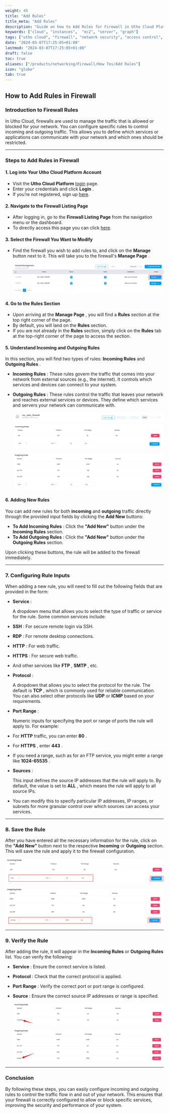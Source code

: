 ```yaml
---
weight: 40
title: "Add Rules"
title_meta: "Add Rules"
description: "Guide on how to Add Rules for Firewall in Utho Cloud Platform  "
keywords: ["cloud", "instances",  "ec2", "server", "graph"]
tags: ["utho cloud", "firewall", "network security", "access control", "cloud firewall"]
date: "2024-03-07T17:25:05+01:00"
lastmod: "2024-03-07T17:25:05+01:00"
draft: false
toc: true
aliases: ["/products/networking/Firewall/How Tos/Add Rules"]
icon: "globe"
tab: true
---
```



## **How to Add Rules in Firewall**

### **Introduction to Firewall Rules**

In Utho Cloud, firewalls are used to manage the traffic that is allowed or blocked for your network. You can configure specific rules to control incoming and outgoing traffic. This allows you to define which services or applications can communicate with your network and which ones should be restricted.

---

### **Steps to Add Rules in Firewall**

#### **1. Log into Your Utho Cloud Platform Account**

* Visit the **Utho Cloud Platform** [login](https://console.utho.com/login) page.
* Enter your credentials and click  **Login** .
* If you’re not registered, sign up [here](https://console.utho.com/signup).

#### **2. Navigate to the Firewall Listing Page**

* After logging in, go to the **Firewall Listing Page** from the navigation menu or the dashboard.
* To directly access this page you can click [here](https://console.utho.com/firewall "Firewall Listing Page").

#### **3. Select the Firewall You Want to Modify**

* Find the firewall you wish to add rules to, and click on the **Manage** button next to it. This will take you to the firewall's  **Manage Page** .

  ![1744020223875](image/index/1744020223875.png)

#### **4. Go to the Rules Section**

* Upon arriving at the  **Manage Page** , you will find a **Rules** section at the top right corner of the page.
* By default, you will land on the **Rules** section.
* If you are not already in the **Rules** section, simply click on the **Rules** tab at the top-right corner of the page to access the section.

#### **5. Understand Incoming and Outgoing Rules**

In this section, you will find two types of rules: **Incoming Rules** and  **Outgoing Rules** .

* **Incoming Rules** : These rules govern the traffic that comes into your network from external sources (e.g., the internet). It controls which services and devices can connect to your system.
* **Outgoing Rules** : These rules control the traffic that leaves your network and reaches external services or devices. They define which services and servers your network can communicate with.

  ![1744020267885](image/index/1744020267885.png)

  ![1744020282563](image/index/1744020282563.png)

#### **6. Adding New Rules**

You can add new rules for both **incoming** and **outgoing** traffic directly through the provided input fields by clicking the **Add New** buttons:

* **To Add Incoming Rules** : Click the **"Add New"** button under the **Incoming Rules** section.
* **To Add Outgoing Rules** : Click the **"Add New"** button under the **Outgoing Rules** section.

Upon clicking these buttons, the rule will be added to the firewall immediately.

---

### **7. Configuring Rule Inputs**

When adding a new rule, you will need to fill out the following fields that are provided in the form:

* **Service** :

  A dropdown menu that allows you to select the type of traffic or service for the rule. Some common services include:

* **SSH** : For secure remote login via SSH.
* **RDP** : For remote desktop connections.
* **HTTP** : For web traffic.
* **HTTPS** : For secure web traffic.
* And other services like  **FTP** ,  **SMTP** , etc.
* **Protocol** :

  A dropdown that allows you to select the protocol for the rule. The default is  **TCP** , which is commonly used for reliable communication. You can also select other protocols like **UDP** or **ICMP** based on your requirements.

* **Port Range** :

  Numeric inputs for specifying the port or range of ports the rule will apply to. For example:

* For **HTTP** traffic, you can enter  **80** .
* For  **HTTPS** , enter  **443** .
* If you need a range, such as for an FTP service, you might enter a range like  **1024-65535** .
* **Sources** :

  This input defines the source IP addresses that the rule will apply to. By default, the value is set to  **ALL** , which means the rule will apply to all source IPs.

* You can modify this to specify particular IP addresses, IP ranges, or subnets for more granular control over which sources can access your services.

---

### **8. Save the Rule**

After you have entered all the necessary information for the rule, click on the **"Add New"** button next to the respective **Incoming** or **Outgoing** section. This will save the rule and apply it to the firewall configuration.

![1744020360946](image/index/1744020360946.png)

![1744020405509](image/index/1744020405509.png)

---

### **9. Verify the Rule**

After adding the rule, it will appear in the **Incoming Rules** or **Outgoing Rules** list. You can verify the following:

* **Service** : Ensure the correct service is listed.
* **Protocol** : Check that the correct protocol is applied.
* **Port Range** : Verify the correct port or port range is configured.
* **Source** : Ensure the correct source IP addresses or range is specified.

  ![1744020432662](image/index/1744020432662.png)

  ![1744020452322](image/index/1744020452322.png)

---

### **Conclusion**

By following these steps, you can easily configure incoming and outgoing rules to control the traffic flow in and out of your network. This ensures that your firewall is correctly configured to allow or block specific services, improving the security and performance of your system.
